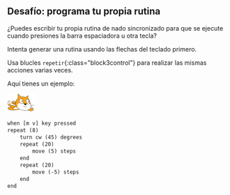 ## Desafío: programa tu propia rutina

¿Puedes escribir tu propia rutina de nado sincronizado para que se ejecute cuando presiones la barra espaciadora u otra tecla?

Intenta generar una rutina usando las flechas del teclado primero.

Usa blucles `repetir`{:class="block3control"} para realizar las mismas acciones varias veces.

Aquí tienes un ejemplo:

![objeto nadador](images/swimmer-sprite.png)

```blocks3
when [m v] key pressed
repeat (8)
    turn cw (45) degrees
    repeat (20)
        move (5) steps
    end
    repeat (20)
        move (-5) steps
    end
end
```

